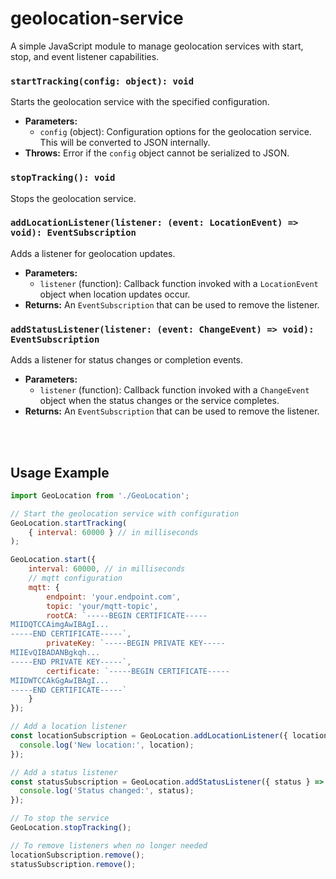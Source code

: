 # geolocation-service

A simple JavaScript module to manage geolocation services with start, stop, and event listener capabilities.

### `startTracking(config: object): void`

Starts the geolocation service with the specified configuration.

- **Parameters:**
  - `config` (object): Configuration options for the geolocation service. This will be converted to JSON internally.
- **Throws:** Error if the `config` object cannot be serialized to JSON.

### `stopTracking(): void`

Stops the geolocation service.

### `addLocationListener(listener: (event: LocationEvent) => void): EventSubscription`

Adds a listener for geolocation updates.

- **Parameters:**
  - `listener` (function): Callback function invoked with a `LocationEvent` object when location updates occur.
- **Returns:** An `EventSubscription` that can be used to remove the listener.

### `addStatusListener(listener: (event: ChangeEvent) => void): EventSubscription`

Adds a listener for status changes or completion events.

- **Parameters:**
  - `listener` (function): Callback function invoked with a `ChangeEvent` object when the status changes or the service completes.
- **Returns:** An `EventSubscription` that can be used to remove the listener.

<br>
<br>

## Usage Example

```js
import GeoLocation from './GeoLocation';

// Start the geolocation service with configuration
GeoLocation.startTracking(
    { interval: 60000 } // in milliseconds
);

GeoLocation.start({
    interval: 60000, // in milliseconds
    // mqtt configuration
    mqtt: {
        endpoint: 'your.endpoint.com',
        topic: 'your/mqtt-topic',
        rootCA: `-----BEGIN CERTIFICATE-----
MIIDQTCCAimgAwIBAgI...
-----END CERTIFICATE-----`,
        privateKey: `-----BEGIN PRIVATE KEY-----
MIIEvQIBADANBgkqh...
-----END PRIVATE KEY-----`,
        certificate: `-----BEGIN CERTIFICATE-----
MIIDWTCCAkGgAwIBAgI...
-----END CERTIFICATE-----`
    }
});

// Add a location listener
const locationSubscription = GeoLocation.addLocationListener({ location } => {
  console.log('New location:', location);
});

// Add a status listener
const statusSubscription = GeoLocation.addStatusListener({ status } => {
  console.log('Status changed:', status);
});

// To stop the service
GeoLocation.stopTracking();

// To remove listeners when no longer needed
locationSubscription.remove();
statusSubscription.remove();